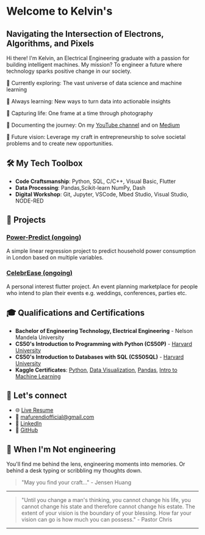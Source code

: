 # Welcome to Kelvin's

## Navigating the Intersection of Electrons, Algorithms, and Pixels

Hi there! I'm Kelvin, an Electrical Engineering graduate with a passion for building intelligent machines. My mission? To engineer a future where technology sparks positive change in our society.

🔭 Currently exploring: The vast universe of data science and machine learning

🌱 Always learning: New ways to turn data into actionable insights

📸 Capturing life: One frame at a time through photography

🎥 Documenting the journey: On my [YouTube channel](https://www.youtube.com/watch?v=I2rPkNZTj1o&list=PL1Ce9yID_iXXCKKpj8Qkx2MkUITpbPvu4&pp=gAQB) and on [Medium](https://medium.com/@mafurendiofficial)

🚀 Future vision: Leverage my craft in entrepreneurship to solve societal problems and to create new opportunities.

## 🛠 My Tech Toolbox

- **Code Craftsmanship**: Python, SQL, C/C++, Visual Basic, Flutter 
- **Data Processing**: Pandas,Scikit-learn NumPy, Dash
- **Digital Workshop**: Git, Jupyter, VSCode, Mbed Studio, Visual Studio, NODE-RED

## 🚀 Projects

### [Power-Predict (ongoing)](link-to-project-repo)
A simple linear regression project to predict household power consumption in London based on multiple variables.


### [CelebrEase (ongoing)](link-to-project-repo)
A personal interest flutter project. An event planning marketplace for people who intend to plan their events e.g. weddings, conferences, parties etc.

## 🎓 Qualifications and Certifications 

- **Bachelor of Engineering Technology, Electrical Engineering** - Nelson Mandela University
- **CS50's Introduction to Programming with Python (CS50P)** - [Harvard University](https://cs50.harvard.edu/python/)
- **CS50's Introduction to Databases with SQL (CS50SQL)** - [Harvard University](https://cs50.harvard.edu/sql/)
- **Kaggle Certificates**: [Python](link), [Data Visualization](link), [Pandas](link), [Intro to Machine Learning](link)

## 📡 Let's connect 

- 🌐 [Live Resume](https://kelvin-mafurendi.github.io/)
- 📧 mafurendiofficial@gmail.com
- 🔗 [LinkedIn](https://www.linkedin.com/in/kelvin-mafurendi-4a3637233/)
- 🐙 [GitHub](https://github.com/Kelvin-Mafurendi)

## 📸 When I'm Not engineering 

You'll find me behind the lens, engineering moments into memories. Or behind a desk typing or scribbling my thoughts down.

> "May you find your craft..." - Jensen Huang 

---
> "Until you change a man's thinking, you cannot change his life, you cannot change his state and therefore cannot change his estate.
The extent of your vision is the boundary of your blessing. How far your vision can go is how much you can possess." - Pastor Chris

---
